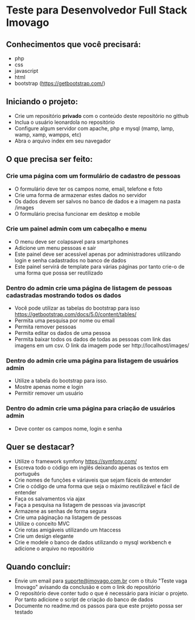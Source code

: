 # Teste para Desenvolvedor Full Stack Imovago

## Conhecimentos que você precisará:

- php
- css
- javascript
- html
- bootstrap (https://getbootstrap.com/)

## Iniciando o projeto:
- Crie um repositório **privado** com o conteúdo deste repositório no github
- Inclua o usuário leonardola no repositório
- Configure algum servidor com apache, php e mysql (mamp, lamp, wamp, xamp, wampps, etc)
- Abra o arquivo index em seu navegador

## O que precisa ser feito:
### Crie uma página com um formulário de cadastro de pessoas
- O formulário deve ter os campos nome, email, telefone e foto
- Crie uma forma de armazenar estes dados no servidor
- Os dados devem ser salvos no banco de dados e a imagem na pasta /images
- O formulário precisa funcionar em desktop e mobile 

### Crie um painel admin com um cabeçalho e menu
- O menu deve ser colapsavel para smartphones
- Adicione um menu pessoas e sair
- Este painel deve ser acessível apenas por administradores utilizando login e senha cadastrados no banco de dados
- Este painel servirá de template para várias páginas por tanto crie-o de uma forma que possa ser reutilizado

### Dentro do admin crie uma página de listagem de pessoas cadastradas mostrando todos os dados
- Você pode utilizar as tabelas do bootstrap para isso https://getbootstrap.com/docs/5.0/content/tables/   
- Permita uma pesquisa por nome ou email
- Permita remover pessoas
- Permita editar os dados de uma pessoa
- Permita baixar todos os dados de todas as pessoas com link das imagens em um csv. O link da imagem pode ser http://localhost/images/<imagem>

### Dentro do admin crie uma página para listagem de usuários admin
- Utilize a tabela do bootstrap para isso.
- Mostre apenas nome e login
- Permitir remover um usuário
  
### Dentro do admin crie uma página para criação de usuários admin
- Deve conter os campos nome, login e senha

## Quer se destacar?
- Utilize o framework symfony https://symfony.com/
- Escreva todo o código em inglês deixando apenas os textos em português
- Crie nomes de funções e váriaveis que sejam fáceis de entender
- Crie o código de uma forma que seja o máximo reutilizável e fácil de entender
- Faça os salvamentos via ajax
- Faça a pesquisa na listagem de pessoas via javascript
- Armazene as senhas de forma segura 
- Crie uma páginação na listagem de pessoas
- Utilize o conceito MVC
- Crie rotas amigáveis utilizando um htaccess
- Crie um design elegante
- Crie e modele o banco de dados utilizando o mysql workbench e adicione o arquivo no repositório


## Quando concluir:
- Envie um email para suporte@imovago.com.br com o titulo "Teste vaga Imovago" avisando da conclusão e com o link do repositório
- O repositório deve conter tudo o que é necessário para iniciar o projeto. Por tanto adicione o script de criação do banco de dados
- Documente no readme.md os passos para que este projeto possa ser testado
